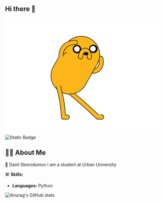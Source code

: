 ## Hi there 👋

<img src="https://github.com/DanilSkorodumov/DanilSkorodumov/blob/main/1573477544_di6xe6z9T.gif" alt="The Unlimited" width="600">


<img alt="Static Badge" src="https://img.shields.io/badge/py-python-green?logo=python">


## 🙋‍♂️ About Me

🚀 Danil Skorodumov
 I am a student at Urban University

 🛠️ **Skills:**
- **Languages:** Python

![Anurag's GitHub stats](https://github-readme-stats.vercel.app/api?username=DanilSkorodumov&show_icons=true&theme=synthwave)
